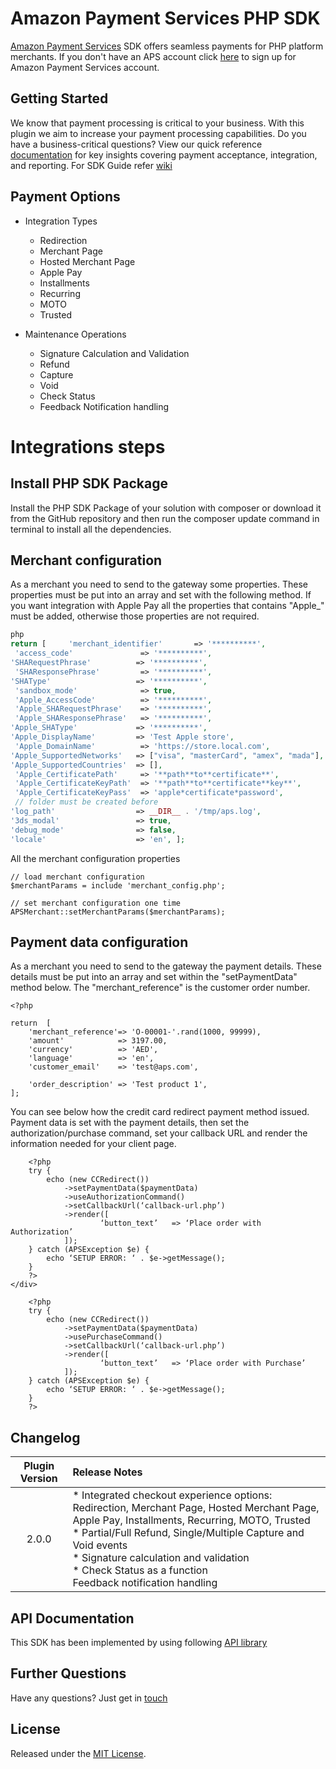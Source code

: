 # Amazon Payment Services PHP SDK
<a href="https://paymentservices.amazon.com/" target="_blank">Amazon Payment Services</a> SDK offers seamless payments for PHP platform merchants.  If you don't have an APS account click [here](https://paymentservices.amazon.com/) to sign up for Amazon Payment Services account.


## Getting Started
We know that payment processing is critical to your business. With this plugin we aim to increase your payment processing capabilities. Do you have a business-critical questions? View our quick reference [documentation](https://paymentservices.amazon.com/docs/EN/index.html) for key insights covering payment acceptance, integration, and reporting. For SDK Guide refer [wiki](https://github.com/payfort/payfort-php-sdk/wiki)


## Payment Options

* Integration Types
    * Redirection
    * Merchant Page
    * Hosted Merchant Page
    * Apple Pay
    * Installments
    * Recurring
    * MOTO
    * Trusted

* Maintenance Operations
    * Signature Calculation and Validation
    * Refund
    * Capture
    * Void
    * Check Status
    * Feedback Notification handling
 
# Integrations steps

## Install PHP SDK Package

Install the PHP SDK Package of your solution with composer or
download it from the GitHub repository and then run the composer update
command in terminal to install all the dependencies.

## Merchant configuration

As a merchant you need to send to the gateway some properties. These properties must be put into an array and set with the
following method. If you want integration with Apple Pay all
the properties that contains "Apple\_" must be added, otherwise those
properties are not required.

```php
php  
return [     'merchant_identifier'       => '**********',    
 'access_code'               => '**********',     
'SHARequestPhrase'          => '**********',    
 'SHAResponsePhrase'         => '**********',     
'SHAType'                   => '**********',    
 'sandbox_mode'              => true,     
 'Apple_AccessCode'          => '**********',    
 'Apple_SHARequestPhrase'    => '**********',    
 'Apple_SHAResponsePhrase'   => '**********',     
'Apple_SHAType'             => '**********',     
'Apple_DisplayName'         => 'Test Apple store',    
 'Apple_DomainName'          => 'https://store.local.com',     
'Apple_SupportedNetworks'   => ["visa", "masterCard", "amex", "mada"],     
'Apple_SupportedCountries'  => [],    
 'Apple_CertificatePath'     => '**path**to**certificate**',    
 'Apple_CertificateKeyPath'  => '**path**to**certificate**key**',    
 'Apple_CertificateKeyPass'  => 'apple*certificate*password',     
 // folder must be created before     
'log_path'                  => __DIR__ . '/tmp/aps.log',    
'3ds_modal'                 => true,     
'debug_mode'                => false,     
'locale'                    => 'en', ];

```



All the merchant configuration properties
```
// load merchant configuration
$merchantParams = include 'merchant_config.php';

// set merchant configuration one time
APSMerchant::setMerchantParams($merchantParams);
```

## Payment data configuration

As a merchant you need to send to the gateway the payment details. These details must be put into an array and set within the "setPaymentData" method below. The "merchant_reference" is the customer order number.

```
<?php

return  [
    'merchant_reference'=> 'O-00001-'.rand(1000, 99999),
    'amount'            => 3197.00,
    'currency'          => 'AED',
    'language'          => 'en',
    'customer_email'    => 'test@aps.com',

    'order_description' => 'Test product 1',
];
```
You can see below how the credit card redirect payment method issued. Payment data is set with the payment details, then set the
authorization/purchase command, set your callback URL and render the information needed for your client page.

```<div>
    <?php
    try {
        echo (new CCRedirect())
            ->setPaymentData($paymentData)
            ->useAuthorizationCommand()
            ->setCallbackUrl(‘callback-url.php’)
            ->render([
                    ‘button_text’   => ‘Place order with Authorization’
            ]);
    } catch (APSException $e) {
        echo ‘SETUP ERROR: ‘ . $e->getMessage();
    }
    ?>
</div>

    <?php
    try {
        echo (new CCRedirect())
            ->setPaymentData($paymentData)
            ->usePurchaseCommand()
            ->setCallbackUrl(‘callback-url.php’)
            ->render([
                    ‘button_text’   => ‘Place order with Purchase’
            ]);
    } catch (APSException $e) {
        echo ‘SETUP ERROR: ‘ . $e->getMessage();
    }
    ?>

```

## Changelog

| Plugin Version | Release Notes |
| :---: | :--- |
| 2.0.0 |   * Integrated checkout experience options: Redirection, Merchant Page, Hosted Merchant Page, Apple Pay, Installments, Recurring, MOTO, Trusted <br/> * Partial/Full Refund, Single/Multiple Capture and Void events <br/> * Signature calculation and validation <br/> * Check Status as a function <br/> Feedback notification handling| 

## API Documentation
This SDK has been implemented by using following [API library](https://paymentservices-reference.payfort.com/docs/api/build/index.html)

## Further Questions
Have any questions? Just get in [touch](https://paymentservices.amazon.com/get-in-touch)

## License
Released under the [MIT License](/LICENSE).
